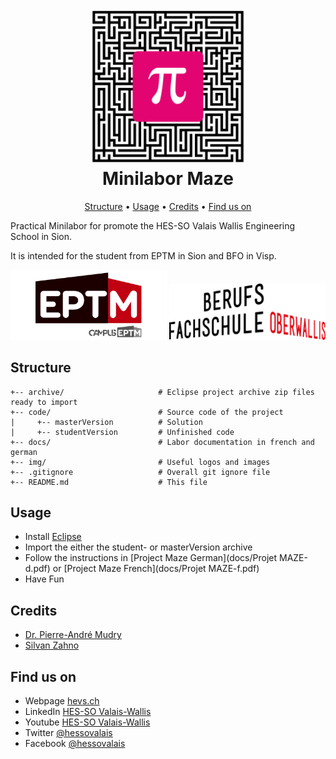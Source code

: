 <h1 align="center">
  <br>
  <img src="./img/maze.svg" alt="Minilabor Maze" width="250">
  <br>
  Minilabor Maze
  <br>
</h1>


<p align="center">
  <a href="#structure">Structure</a> •
  <a href="#usage">Usage</a> •
  <a href="#credits">Credits</a> •
  <a href="#find-us-on">Find us on</a>
</p>

Practical Minilabor for promote the HES-SO Valais Wallis Engineering School in Sion.

It is intended for the student from EPTM in Sion and BFO in Visp.

  <img src="./img/eptm-logo.svg" alt="eptm logo" width="250">
  <img src="./img/bfo-logo.png" alt="bfo logo" width="250">      

## Structure

```
+-- archive/                     # Eclipse project archive zip files ready to import
+-- code/                        # Source code of the project
|     +-- masterVersion          # Solution
|     +-- studentVersion         # Unfinished code
+-- docs/                        # Labor documentation in french and german
+-- img/                         # Useful logos and images
+-- .gitignore                   # Overall git ignore file
+-- README.md                    # This file
```

## Usage
* Install [Eclipse](https://www.eclipse.org/downloads)
* Import the either the student- or masterVersion archive
* Follow the instructions in [Project Maze German](docs/Projet MAZE-d.pdf) or [Project Maze French](docs/Projet MAZE-f.pdf)
* Have Fun

## Credits

* [Dr. Pierre-André Mudry](mailto:pierre-andre.mudry@hevs.ch)
* [Silvan Zahno](mailto:silvan.zahno@hevs.ch)

## Find us on

* Webpage [hevs.ch](https://www.hevs.ch)
* LinkedIn [HES-SO Valais-Wallis](https://www.linkedin.com/groups/104343/)
* Youtube [HES-SO Valais-Wallis](https://www.youtube.com/user/HESSOVS/)
* Twitter [@hessovalais](https://twitter.com/hessovalais)
* Facebook [@hessovalais](https://www.facebook.com/hessovalais)